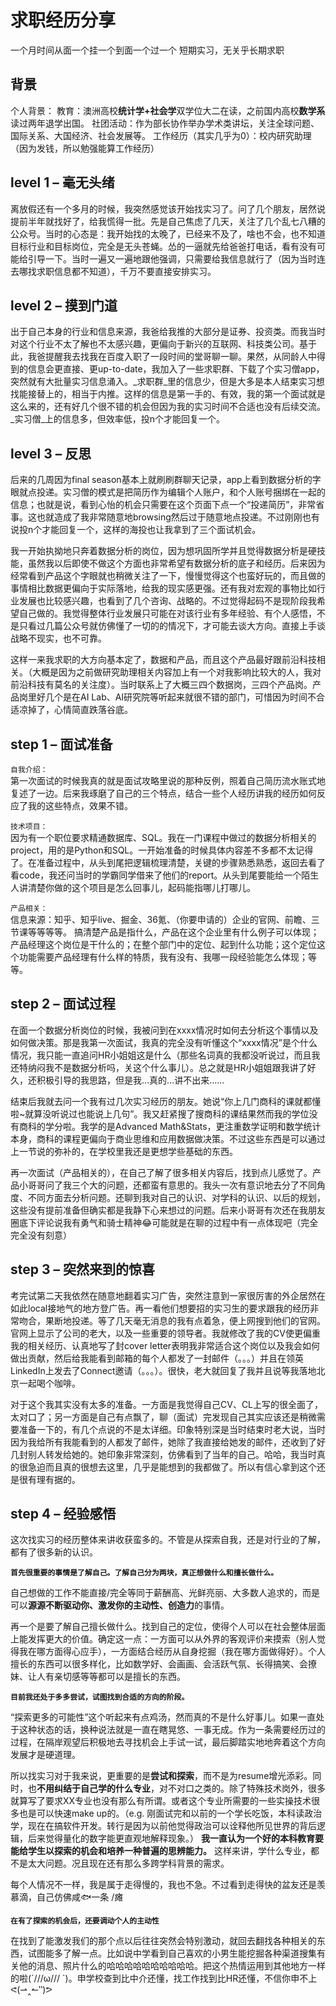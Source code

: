 求职经历分享
===========
一个月时间从面一个挂一个到面一个过一个
短期实习，无关乎长期求职

背景
----
个人背景：
教育：澳洲高校**统计学+社会学**双学位大二在读，之前国内高校**数学系**读过两年退学出国。
社团活动：作为部长协作举办学术类讲坛，关注全球问题、国际关系、大国经济、社会发展等。
工作经历（其实几乎为0）：校内研究助理（因为发钱，所以勉强能算工作经历）


level 1 – 毫无头绪
----------------
离放假还有一个多月的时候，我突然感觉该开始找实习了。问了几个朋友，居然说提前半年就找好了，给我慌得一批。先是自己焦虑了几天，关注了几个乱七八糟的公众号。当时的心态是：我开始找的太晚了，已经来不及了，啥也不会，也不知道目标行业和目标岗位，完全是无头苍蝇。怂的一逼就先给爸爸打电话，看有没有可能给引导一下。当时一遍又一遍地跟他强调，只需要给我信息就行了（因为当时连去哪找求职信息都不知道），千万不要直接安排实习。

level 2 – 摸到门道
-----------------
出于自己本身的行业和信息来源，我爸给我推的大部分是证券、投资类。而我当时对这个行业不太了解也不太感兴趣，更偏向于新兴的互联网、科技类公司。基于此，我爸提醒我去找我在百度入职了一段时间的堂哥聊一聊。果然，从同龄人中得到的信息会更直接、更up-to-date，我加入了一些求职群、下载了个实习僧app，突然就有大批量实习信息涌入。_求职群_里的信息少，但是大多是本人结束实习想找能接替上的，相当于内推。这样的信息是第一手的、有效，我的第一个面试就是这么来的，还有好几个很不错的机会但因为我的实习时间不合适也没有后续交流。_实习僧_上的信息多，但效率低，投n个才能回复一个。

level 3 – 反思
-----------------
后来的几周因为final season基本上就刷刷群聊天记录，app上看到数据分析的字眼就点投递。实习僧的模式是把简历作为编辑个人账户，和个人账号捆绑在一起的信息；也就是说，看到心怡的机会只需要在这个页面下点一个“投递简历”，非常省事。这也就造成了我非常随意地browsing然后过于随意地点投递。不过刚刚也有说投n个才能回复一个，这样的海投也让我拿到了三个面试机会。

我一开始执拗地只奔着数据分析的岗位，因为想巩固所学并且觉得数据分析是硬技能，虽然我以后即使不做这个方面也非常希望有数据分析的底子和经历。后来因为经常看到产品这个字眼就也稍微关注了一下，慢慢觉得这个也蛮好玩的，而且做的事情相比数据更偏向于实际落地，给我的现实感更强。还有我对宏观的事物比如行业发展也比较感兴趣，也看到了几个咨询、战略的。不过觉得起码不是现阶段我希望自己做的。我觉得整体行业发展只可能在对该行业有多年经验、有个人感悟，不是只看过几篇公众号就仿佛懂了一切的的情况下，才可能去谈大方向。直接上手谈战略不现实，也不可靠。

这样一来我求职的大方向基本定了，数据和产品，而且这个产品最好跟前沿科技相关。（大概是因为之前做研究助理相关内容加上有一个对我影响比较大的人，我对前沿科技有莫名的关注度）。当时联系上了大概三四个数据岗，三四个产品岗。产品岗里好几个是在AI Lab、AI研究院等听起来就很不错的部门，可惜因为时间不合适凉掉了，心情简直跌落谷底。


step 1 – 面试准备
-----------------

`自我介绍：`  
第一次面试的时候我真的就是面试攻略里说的那种反例，照着自己简历流水账式地复述了一边。后来我琢磨了自己的三个特点，结合一些个人经历讲我的经历如何反应了我的这些特点，效果不错。

`技术项目：`  
因为有一个职位要求精通数据库、SQL。我在一门课程中做过的数据分析相关的project，用的是Python和SQL。一开始准备的时候具体内容差不多都不太记得了。在准备过程中，从头到尾把逻辑梳理清楚，关键的步骤熟悉熟悉，返回去看了看code，我还问当时的学霸同学借来了他们的report。从头到尾要能给一个陌生人讲清楚你做的这个项目是怎么回事儿，起码能指哪儿打哪儿。

`产品相关：`  
信息来源：知乎、知乎live、掘金、36氪、（你要申请的）企业的官网、前瞻、三节课等等等等。
搞清楚产品是指什么，产品在这个企业里有什么例子可以体现；产品经理这个岗位是干什么的；在整个部门中的定位、起到什么功能；这个定位这个功能需要产品经理有什么样的特质，我有没有、我哪一段经验能怎么体现；等等。

step 2 – 面试过程
-----------------

在面一个数据分析岗位的时候，我被问到在xxxx情况时如何去分析这个事情以及如何做决策。那是我第一次面试，我真的完全没有听懂这个“xxxx情况”是个什么情况，我只能一直追问HR小姐姐这是什么（那些名词真的我都没听说过，而且我还特纳闷我不是数据分析吗，关这个什么事儿）。总之就是HR小姐姐跟我讲了好久，还积极引导的我思路，但是我…真的…讲不出来……

结束后我就去问一个我有过几次实习经历的朋友。她说“你上几门商科的课就都懂啦~就算没听说过也能说上几句”。我又赶紧搜了搜商科的课结果然而我的学位没有商科的学分啦。我学的是Advanced Math&Stats，更注重数学证明和数学统计本身，商科的课程更偏向于商业思维和应用数据做决策。不过这些东西是可以通过上一节说的弥补的，在学校里我还是更想学些基础的东西。

再一次面试（产品相关的），在自己了解了很多相关内容后，找到点儿感觉了。产品小哥哥问了我三个大的问题，还都蛮有意思的。我头一次有意识地去分了不同角度、不同方面去分析问题。还聊到我对自己的认识、对学科的认识、以后的规划，这些没有提前准备但确实都是我静下心来想过的问题。后来小哥哥有次还在我朋友圈底下评论说我有勇气和骑士精神😂可能就是在聊的过程中有一点体现吧（完全完全没有刻意）


step 3 – 突然来到的惊喜
---------------------

考完试第二天我依然在随意地翻着实习广告，突然注意到一家很厉害的外企居然在如此local接地气的地方登广告。再一看他们想要招的实习生的要求跟我的经历非常吻合，果断地投递。等了几天毫无消息的我有点着急，便上网搜到他们的官网。官网上显示了公司的老大，以及一些重要的领导者。我就修改了我的CV使更偏重我的相关经历、认真地写了封cover letter表明我非常适合这个岗位以及我会如何做出贡献，然后给我能看到邮箱的每个人都发了一封邮件（。。。）并且在领英LinkedIn上发去了Connect邀请（。。。）。很快，老大就回复了我并且说等我落地北京一起喝个咖啡。

对于这个我其实没有太多的准备。一方面是我觉得自己CV、CL上写的很全面了，太对口了；另一方面是自己有点飘了，聊（面试）完发现自己其实应该还是稍微需要准备一下的，有几个点说的不是太详细。印象特别深是当时结束时老大说，当时因为我给所有我能看到的人都发了邮件，她除了我直接给她发的邮件，还收到了好几封别人转发给她的。她印象非常深刻，仿佛看到了当年的自己。哈哈，我当时真的很急迫而且真的很想去这里，几乎是能想到的我都做了。所以有信心拿到这个还是很有理有据的。


step 4 – 经验感悟
-----------------

这次找实习的经历整体来讲收获蛮多的。不管是从探索自我，还是对行业的了解，都有了很多新的认识。

**`首先很重要的事情是了解自己。了解自己分为两块，真正想做什么和擅长做什么。`**

自己想做的工作不能直接/完全等同于薪酬高、光鲜亮丽、大多数人追求的，而是可以**源源不断驱动你、激发你的主动性、创造力**的事情。

再一个是要了解自己擅长做什么。找到自己的定位，使得个人可以在社会整体层面上能发挥更大的价值。确定这一点：一方面可以从外界的客观评价来摸索（别人觉得我在哪方面得心应手），一方面结合经历从自身挖掘（我在哪方面做得好）。个人擅长的东西可以很多样化，比如数学好、会画画、会活跃气氛、长得搞笑、会撩妹、让人有亲切感等等都可以是擅长的东西。

**`目前我还处于多多尝试，试图找到合适的方向的阶段。`**

“探索更多的可能性”这个听起来有点鸡汤，然而真的不是什么好事儿。如果一直处于这种状态的话，换种说法就是一直在瞎晃悠、一事无成。作为一条需要经历过的过程，在隔岸观望后积极地去寻找机会上手试一试，最后脚踏实地地奔着这个方向发展才是硬道理。

所以找实习对于我来说，更重要的是**尝试和探索**，而不是为resume增光添彩。同时，也**不用纠结于自己学的什么专业**，对不对口之类的。除了特殊技术岗外，很多就算写了要求XX专业也没有那么有所谓。或者这个专业所需要的一些实操技术很多也是可以快速make up的。（e.g. 刚面试完和以前的一个学长吃饭，本科读政治学，现在在搞软件开发。转行是因为以前他觉得政治可以诠释他所见世界的背后逻辑，后来觉得量化的数字能更直观地解释现象。） **我一直认为一个好的本科教育要能给学生以探索的机会和培养一种普遍的思辨能力。** 这样来讲，学什么专业，都不是太大问题。况且现在还有那么多跨学科背景的需求。

每个人情况不一样，我是属于走得慢的，我也不急。不过看到走得快的盆友还是羡慕滴，自己仿佛咸🐟一条 /瘫


**`在有了探索的机会后，还要调动个人的主动性`**

在找到了能激发我们的那个点以后往往突然会特别激动，就回去翻找各种相关的东西，试图能多了解一点。比如说中学看到自己喜欢的小男生能挖掘各种渠道搜集有关他的消息、照片什么的哈哈哈哈哈哈哈哈哈哈。把这个热情运用到其他地方一样的啦(´///ω/// `)。申学校查到比中介还懂，找工作找到比HR还懂，不信你申不上ᕙ(⇀‸↼‵‵)ᕗ
